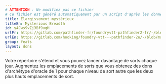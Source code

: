 ```yaml
---
# ATTENTION : Ne modifiez pas ce fichier
# Ce fichier est généré automatiquement par un script d'après les données du module Foundry VTT officiel et de sa traduction
title: Élargissement mystérieux
titleEn: Mysterious Breadth
id: y4Cws9vZj3Bf9uqH
urlFr: https://gitlab.com/pathfinder-fr/foundryvtt-pathfinder2-fr/-/blob/master/data/feats/y4Cws9vZj3Bf9uqH.htm
urlEn: https://gitlab.com/hooking/foundry-vtt---pathfinder-2e/-/blob/master/packs/data/feats.db/mysterious-breadth.json
group: feats
layout: dons
---
```

Votre répertoire s'étend et vous pouvez lancer davantage de sorts chaque jour. Augmentez les emplacements de sorts que vous obtenez des dons d'archétype d'oracle de 1 pour chaque niveau de sort autre que les deux plus hauts emplacements de sort.


